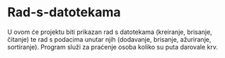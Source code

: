 # Rad-s-datotekama
U ovom će projektu biti prikazan rad s datotekama (kreiranje, brisanje, čitanje) te rad s podacima unutar njih (dodavanje, brisanje, ažuriranje, sortiranje). Program služi za praćenje osoba koliko su puta darovale krv.
